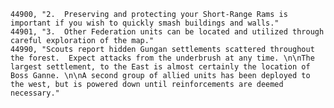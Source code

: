 ﻿```text
44900, "2.  Preserving and protecting your Short-Range Rams is important if you wish to quickly smash buildings and walls."
44901, "3.  Other Federation units can be located and utilized through careful exploration of the map."
44990, "Scouts report hidden Gungan settlements scattered throughout the forest.  Expect attacks from the underbrush at any time. \n\nThe largest settlement, to the East is almost certainly the location of Boss Ganne. \n\nA second group of allied units has been deployed to the west, but is powered down until reinforcements are deemed necessary."
```
